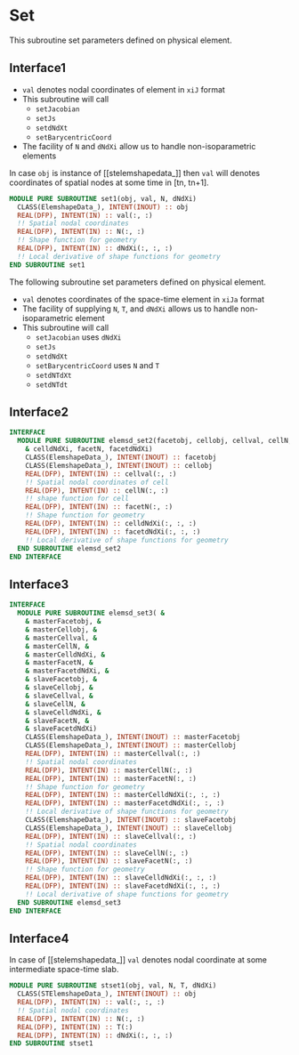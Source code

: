 # Set

This subroutine set parameters defined on physical element.

## Interface1

- `val` denotes nodal coordinates of element in `xiJ` format
- This subroutine will call
  - `setJacobian`
  - `setJs`
  - `setdNdXt`
  - `setBarycentricCoord`
- The facility of `N` and `dNdXi` allow us to handle non-isoparametric elements

In case `obj` is instance of [[stelemshapedata_]] then `val` will denotes coordinates of spatial nodes at some time in [tn, tn+1].

```fortran
MODULE PURE SUBROUTINE set1(obj, val, N, dNdXi)
  CLASS(ElemshapeData_), INTENT(INOUT) :: obj
  REAL(DFP), INTENT(IN) :: val(:, :)
  !! Spatial nodal coordinates
  REAL(DFP), INTENT(IN) :: N(:, :)
  !! Shape function for geometry
  REAL(DFP), INTENT(IN) :: dNdXi(:, :, :)
  !! Local derivative of shape functions for geometry
END SUBROUTINE set1
```

The following subroutine set parameters defined on physical element.

- `val` denotes coordinates of the space-time element in `xiJa` format
- The facility of supplying `N`, `T`, and `dNdXi` allows us to handle non-isoparametric element
- This subroutine will call
  - `setJacobian` uses `dNdXi`
  - `setJs`
  - `setdNdXt`
  - `setBarycentricCoord` uses `N` and `T`
  - `setdNTdXt`
  - `setdNTdt`

## Interface2

```fortran
INTERFACE
  MODULE PURE SUBROUTINE elemsd_set2(facetobj, cellobj, cellval, cellN, &
    & celldNdXi, facetN, facetdNdXi)
    CLASS(ElemshapeData_), INTENT(INOUT) :: facetobj
    CLASS(ElemshapeData_), INTENT(INOUT) :: cellobj
    REAL(DFP), INTENT(IN) :: cellval(:, :)
    !! Spatial nodal coordinates of cell
    REAL(DFP), INTENT(IN) :: cellN(:, :)
    !! shape function for cell
    REAL(DFP), INTENT(IN) :: facetN(:, :)
    !! Shape function for geometry
    REAL(DFP), INTENT(IN) :: celldNdXi(:, :, :)
    REAL(DFP), INTENT(IN) :: facetdNdXi(:, :, :)
    !! Local derivative of shape functions for geometry
  END SUBROUTINE elemsd_set2
END INTERFACE
```

## Interface3

```fortran
INTERFACE
  MODULE PURE SUBROUTINE elemsd_set3( &
    & masterFacetobj, &
    & masterCellobj, &
    & masterCellval, &
    & masterCellN, &
    & masterCelldNdXi, &
    & masterFacetN, &
    & masterFacetdNdXi, &
    & slaveFacetobj, &
    & slaveCellobj, &
    & slaveCellval, &
    & slaveCellN, &
    & slaveCelldNdXi, &
    & slaveFacetN, &
    & slaveFacetdNdXi)
    CLASS(ElemshapeData_), INTENT(INOUT) :: masterFacetobj
    CLASS(ElemshapeData_), INTENT(INOUT) :: masterCellobj
    REAL(DFP), INTENT(IN) :: masterCellval(:, :)
    !! Spatial nodal coordinates
    REAL(DFP), INTENT(IN) :: masterCellN(:, :)
    REAL(DFP), INTENT(IN) :: masterFacetN(:, :)
    !! Shape function for geometry
    REAL(DFP), INTENT(IN) :: masterCelldNdXi(:, :, :)
    REAL(DFP), INTENT(IN) :: masterFacetdNdXi(:, :, :)
    !! Local derivative of shape functions for geometry
    CLASS(ElemshapeData_), INTENT(INOUT) :: slaveFacetobj
    CLASS(ElemshapeData_), INTENT(INOUT) :: slaveCellobj
    REAL(DFP), INTENT(IN) :: slaveCellval(:, :)
    !! Spatial nodal coordinates
    REAL(DFP), INTENT(IN) :: slaveCellN(:, :)
    REAL(DFP), INTENT(IN) :: slaveFacetN(:, :)
    !! Shape function for geometry
    REAL(DFP), INTENT(IN) :: slaveCelldNdXi(:, :, :)
    REAL(DFP), INTENT(IN) :: slaveFacetdNdXi(:, :, :)
    !! Local derivative of shape functions for geometry
  END SUBROUTINE elemsd_set3
END INTERFACE
```

## Interface4

In case of [[stelemshapedata_]] `val` denotes nodal coordinate at some intermediate space-time slab.

```fortran
MODULE PURE SUBROUTINE stset1(obj, val, N, T, dNdXi)
  CLASS(STElemshapeData_), INTENT(INOUT) :: obj
  REAL(DFP), INTENT(IN) :: val(:, :, :)
  !! Spatial nodal coordinates
  REAL(DFP), INTENT(IN) :: N(:, :)
  REAL(DFP), INTENT(IN) :: T(:)
  REAL(DFP), INTENT(IN) :: dNdXi(:, :, :)
END SUBROUTINE stset1
```
